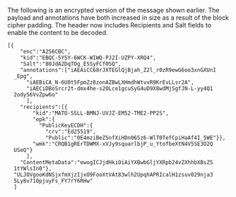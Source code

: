 
The following is an encrypted version of the message shown earlier. 
The payload and annotations have both increased in size as a result
of the block cipher padding. The header now
includes Recipients and Salt fields to enable the content to be decoded.

~~~~
[{
    "enc":"A256CBC",
    "kid":"EBQC-5YSY-6WCK-WIWQ-PJ2I-UZPY-XRQ4",
    "Salt":"80JdA2DqTOg_ESSyFCf0SQ",
    "annotations":["iAEAiCC68rJXTEGlQjBjah_Z2l_r0zR9ewG6oo3xnGXUnI
  _Epg",
      "iAEBiCA_N-6U8t5FpmZz8zonAZBwLXHmdhWtvvR9KrEvLLsr2A",
      "iAECiDBoSrcr2t-dmx4he-s2OLce1gcuSyG4uD9X8wdMjSgfJN-L-yy4Q1
  2odyS6VvZpw6o"
      ],
    "recipients":[{
        "kid":"MATO-SSLL-BMNJ-UVJZ-EM52-TME2-PP2S",
        "epk":{
          "PublicKeyECDH":{
            "crv":"Ed25519",
            "Public":"0E4mziBeZSnfXiHDn065z6-WlT0TefCpiHaAf4I_5WE"}},
        "wmk":"CRQB1gRErTDWMX-xVJy9squarlbjP_u_YtofbeXtN4V5SE3O2Q
  USeQ"}
      ],
    "ContentMetaData":"ewogICJjdHkiOiAiYXBwbGljYXRpb24vZXhhbXBsZS
  1tYWlsIn0"},
  "ULJOVgooKdNSjxfmXjzIjxO9FooXtVAt83wlh2UpqhAPRIcalH1zsuv029nja3
  5Ly8v710pjuyFs_FY7rY6RHw"
  ]
~~~~

